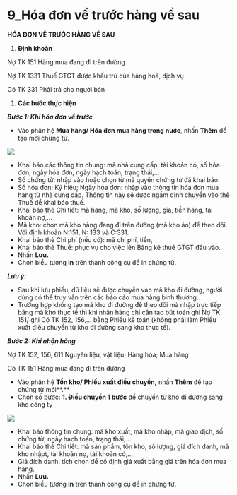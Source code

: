 # 9\_Hóa đơn về trước hàng về sau

**HÓA ĐƠN VỀ TRƯỚC HÀNG VỀ SAU**

1. **Định khoản**

Nợ TK 151                                 Hàng mua đang đi trên đường

Nợ TK 1331                               Thuế GTGT được khấu trừ của hàng hoá, dịch vụ

Có TK 331          Phải trả cho người bán

1. **Các bước thực hiện**

_**Bước 1: Khi hóa đơn về trước**_

* Vào phân hệ **Mua hàng/ Hóa đơn mua hàng trong nước**, nhấn **Thêm** để tạo mới chứng từ.

![](<../.gitbook/assets/sb_0 (30).png>)

* Khai báo các thông tin chung: mã nhà cung cấp, tài khoản có, số hóa đơn, ngày hóa đơn, ngày hạch toán, trạng thái,…
* Số chứng từ: nhập vào hoặc chọn từ mã quyển chứng từ đã khai báo.&#x20;
* Số hóa đơn; Ký hiệu; Ngày hóa đơn: nhập vào thông tin hóa đơn mua hàng từ nhà cung cấp. Thông tin này sẽ được ngầm định chuyển vào thẻ Thuế để khai báo thuế.
* Khai báo thẻ Chi tiết: mã hàng, mã kho, số lượng, giá, tiền hàng, tài khoản nợ,…
* Mã kho: chọn mã kho hàng đang đi trên đường (mã kho ảo) để theo dõi. Với định khoản N:151, N: 133 và C:331.
* Khai báo thẻ Chi phí (nếu có): mã chi phí, tiền,
* Khai báo thẻ Thuế: phục vụ cho việc lên Bảng kê thuế GTGT đầu vào.
* Nhấn **Lưu.**
* Chọn biểu tượng **In** trên thanh công cụ để in chứng từ.

_**Lưu ý:**_

* Sau khi lưu phiếu, dữ liệu sẽ được chuyển vào mã kho đi đường, người dùng có thể truy vấn trên các báo cáo mua hàng bình thường.
* Trường hợp không tạo mã kho đi đường để theo dõi mà nhập trực tiếp bằng mã kho thực tế thì khi nhận hàng chỉ cần tạo bút toán ghi Nợ TK 151/ ghi Có TK 152, 156,… bằng Phiếu kế toán (không phải làm Phiếu xuất điều chuyển từ kho đi đường sang kho thực tế).

_**Bước 2: Khi nhận hàng**_

Nợ TK 152, 156, 611                Nguyên liệu, vật liệu; Hàng hóa; Mua hàng

Có TK 151                          Hàng mua đang đi trên đường

* Vào phân hệ **Tồn kho/ Phiếu xuất điều chuyển,** nhấn **Thêm** để tạo chứng từ mới**.**
* Chọn số bước: **1. Điều chuyển 1 bước** để chuyển từ kho đi đường sang kho công ty

![](<../.gitbook/assets/sb_1 (54).png>)

* Khai báo thông tin chung: mã kho xuất, mã kho nhập, mã giao dịch, số chứng từ, ngày hạch toán, trạng thái,…
* Khai báo thẻ Chi tiết: mã sản phẩm, tồn kho, số lượng, giá đích danh, mã kho nhậpt, tài khoản nợ, tài khoản có,…
* Giá đích danh: tích chọn để cố định giá xuất bằng giá trên hóa đơn mua hàng.
* Nhấn **Lưu.**
* Chọn biểu tượng **In** trên thanh công cụ để in chứng từ.
